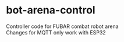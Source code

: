 # bot-arena-control
Controller code for FUBAR combat robot arena<br>
Changes for MQTT only work with ESP32<br>
